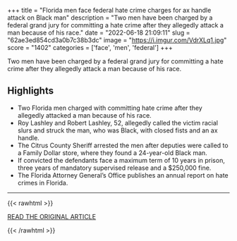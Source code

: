 +++
title = "Florida men face federal hate crime charges for ax handle attack on Black man"
description = "Two men have been charged by a federal grand jury for committing a hate crime after they allegedly attack a man because of his race."
date = "2022-06-18 21:09:11"
slug = "62ae3ed854cd3a0b7c38b3dc"
image = "https://i.imgur.com/VdrXLq1.jpg"
score = "1402"
categories = ['face', 'men', 'federal']
+++

Two men have been charged by a federal grand jury for committing a hate crime after they allegedly attack a man because of his race.

## Highlights

- Two Florida men charged with committing hate crime after they allegedly attacked a man because of his race.
- Roy Lashley and Robert Lashley, 52, allegedly called the victim racial slurs and struck the man, who was Black, with closed fists and an ax handle.
- The Citrus County Sheriff arrested the men after deputies were called to a Family Dollar store, where they found a 24-year-old Black man.
- If convicted the defendants face a maximum term of 10 years in prison, three years of mandatory supervised release and a $250,000 fine.
- The Florida Attorney General’s Office publishes an annual report on hate crimes in Florida.

---

{{< rawhtml >}}
  <p class="article-category">
    <a target="_blank" href="https://www.local10.com/news/florida/2022/06/17/florida-men-who-attacked-black-man-with-axe-handle-punches-yell-slurs-face-federal-hate-crime-charges/">READ THE ORIGINAL ARTICLE</a>
  </p>
{{< /rawhtml >}}
